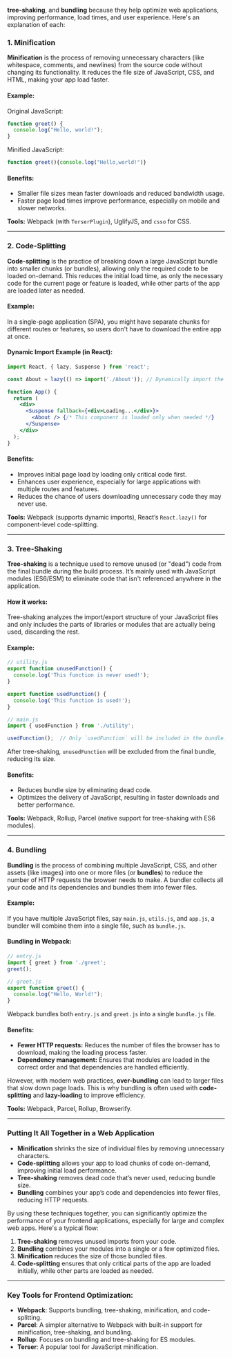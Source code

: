 

**tree-shaking**, and **bundling** because they help optimize web applications, improving performance, load times, and user experience. Here's an explanation of each:

### **1. Minification**
**Minification** is the process of removing unnecessary characters (like whitespace, comments, and newlines) from the source code without changing its functionality. It reduces the file size of JavaScript, CSS, and HTML, making your app load faster.

#### Example:
Original JavaScript:
```js
function greet() {
  console.log("Hello, world!");
}
```

Minified JavaScript:
```js
function greet(){console.log("Hello,world!")}
```

#### Benefits:
- Smaller file sizes mean faster downloads and reduced bandwidth usage.
- Faster page load times improve performance, especially on mobile and slower networks.

**Tools:** Webpack (with `TerserPlugin`), UglifyJS, and `csso` for CSS.

---

### **2. Code-Splitting**
**Code-splitting** is the practice of breaking down a large JavaScript bundle into smaller chunks (or bundles), allowing only the required code to be loaded on-demand. This reduces the initial load time, as only the necessary code for the current page or feature is loaded, while other parts of the app are loaded later as needed.

#### Example:
In a single-page application (SPA), you might have separate chunks for different routes or features, so users don't have to download the entire app at once.

#### Dynamic Import Example (in React):
```jsx
import React, { lazy, Suspense } from 'react';

const About = lazy(() => import('./About')); // Dynamically import the About component

function App() {
  return (
    <div>
      <Suspense fallback={<div>Loading...</div>}>
        <About /> {/* This component is loaded only when needed */}
      </Suspense>
    </div>
  );
}
```

#### Benefits:
- Improves initial page load by loading only critical code first.
- Enhances user experience, especially for large applications with multiple routes and features.
- Reduces the chance of users downloading unnecessary code they may never use.

**Tools:** Webpack (supports dynamic imports), React’s `React.lazy()` for component-level code-splitting.

---

### **3. Tree-Shaking**
**Tree-shaking** is a technique used to remove unused (or "dead") code from the final bundle during the build process. It’s mainly used with JavaScript modules (ES6/ESM) to eliminate code that isn't referenced anywhere in the application.

#### How it works:
Tree-shaking analyzes the import/export structure of your JavaScript files and only includes the parts of libraries or modules that are actually being used, discarding the rest.

#### Example:
```js
// utility.js
export function unusedFunction() {
  console.log('This function is never used!');
}

export function usedFunction() {
  console.log('This function is used!');
}

// main.js
import { usedFunction } from './utility';

usedFunction();  // Only `usedFunction` will be included in the bundle.
```

After tree-shaking, `unusedFunction` will be excluded from the final bundle, reducing its size.

#### Benefits:
- Reduces bundle size by eliminating dead code.
- Optimizes the delivery of JavaScript, resulting in faster downloads and better performance.

**Tools:** Webpack, Rollup, Parcel (native support for tree-shaking with ES6 modules).

---

### **4. Bundling**
**Bundling** is the process of combining multiple JavaScript, CSS, and other assets (like images) into one or more files (or **bundles**) to reduce the number of HTTP requests the browser needs to make. A bundler collects all your code and its dependencies and bundles them into fewer files.

#### Example:
If you have multiple JavaScript files, say `main.js`, `utils.js`, and `app.js`, a bundler will combine them into a single file, such as `bundle.js`.

#### Bundling in Webpack:
```js
// entry.js
import { greet } from './greet';
greet();
```

```js
// greet.js
export function greet() {
  console.log("Hello, World!");
}
```

Webpack bundles both `entry.js` and `greet.js` into a single `bundle.js` file.

#### Benefits:
- **Fewer HTTP requests:** Reduces the number of files the browser has to download, making the loading process faster.
- **Dependency management:** Ensures that modules are loaded in the correct order and that dependencies are handled efficiently.

However, with modern web practices, **over-bundling** can lead to larger files that slow down page loads. This is why bundling is often used with **code-splitting** and **lazy-loading** to improve efficiency.

**Tools:** Webpack, Parcel, Rollup, Browserify.

---

### **Putting It All Together in a Web Application**

- **Minification** shrinks the size of individual files by removing unnecessary characters.
- **Code-splitting** allows your app to load chunks of code on-demand, improving initial load performance.
- **Tree-shaking** removes dead code that’s never used, reducing bundle size.
- **Bundling** combines your app’s code and dependencies into fewer files, reducing HTTP requests.

By using these techniques together, you can significantly optimize the performance of your frontend applications, especially for large and complex web apps. Here's a typical flow:
1. **Tree-shaking** removes unused imports from your code.
2. **Bundling** combines your modules into a single or a few optimized files.
3. **Minification** reduces the size of those bundled files.
4. **Code-splitting** ensures that only critical parts of the app are loaded initially, while other parts are loaded as needed.

---

### **Key Tools for Frontend Optimization:**
- **Webpack**: Supports bundling, tree-shaking, minification, and code-splitting.
- **Parcel**: A simpler alternative to Webpack with built-in support for minification, tree-shaking, and bundling.
- **Rollup**: Focuses on bundling and tree-shaking for ES modules.
- **Terser**: A popular tool for JavaScript minification.